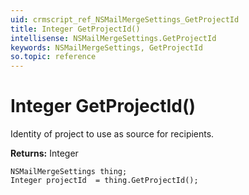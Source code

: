 ```yaml
---
uid: crmscript_ref_NSMailMergeSettings_GetProjectId
title: Integer GetProjectId()
intellisense: NSMailMergeSettings.GetProjectId
keywords: NSMailMergeSettings, GetProjectId
so.topic: reference
---
```


# Integer GetProjectId()

Identity of project to use as source for recipients.

**Returns:** Integer

```crmscript
NSMailMergeSettings thing;
Integer projectId  = thing.GetProjectId();
```

